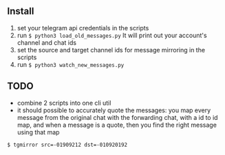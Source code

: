 
## Install

1. set your telegram api credentials in the scripts
2. run `$ python3 load_old_messages.py` It will print out your account's channel and chat ids
3. set the source and target channel ids for message mirroring in the scripts
4. run `$ python3 watch_new_messages.py`

## TODO

- combine 2 scripts into one cli util
- it should possible to accurately quote the messages: you map every message from the original chat with the forwarding chat, with a id to id map, and when a message is a quote, then you find the right message using that map

`$ tgmirror src=-01909212 dst=-010920192` 
